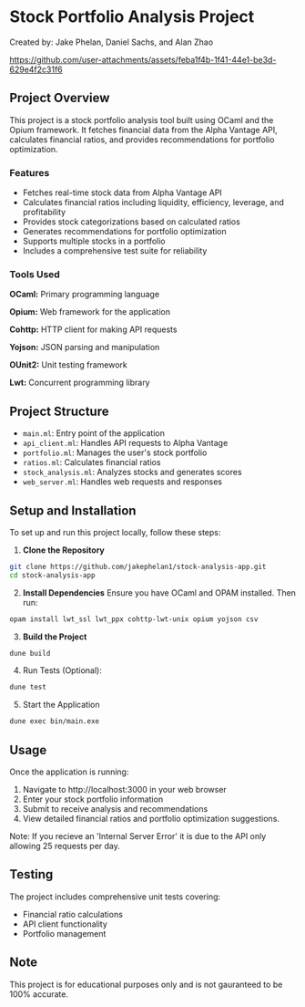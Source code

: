 # Stock Portfolio Analysis Project

Created by: Jake Phelan, Daniel Sachs, and Alan Zhao 

https://github.com/user-attachments/assets/feba1f4b-1f41-44e1-be3d-629e4f2c31f6

## Project Overview
This project is a stock portfolio analysis tool built using OCaml and the Opium framework. It fetches financial data from the Alpha Vantage API, calculates financial ratios, and provides recommendations for portfolio optimization.

### Features
- Fetches real-time stock data from Alpha Vantage API
- Calculates financial ratios including liquidity, efficiency, leverage, and profitability
- Provides stock categorizations based on calculated ratios
- Generates recommendations for portfolio optimization
- Supports multiple stocks in a portfolio
- Includes a comprehensive test suite for reliability

### Tools Used
**OCaml:** Primary programming language

**Opium:** Web framework for the application

**Cohttp:** HTTP client for making API requests

**Yojson:** JSON parsing and manipulation

**OUnit2:** Unit testing framework

**Lwt:** Concurrent programming library

## Project Structure
- `main.ml`: Entry point of the application
- `api_client.ml`: Handles API requests to Alpha Vantage
- `portfolio.ml`: Manages the user's stock portfolio
- `ratios.ml`: Calculates financial ratios
- `stock_analysis.ml`: Analyzes stocks and generates scores
- `web_server.ml`: Handles web requests and responses

## Setup and Installation
To set up and run this project locally, follow these steps:

1. **Clone the Repository**

```bash
git clone https://github.com/jakephelan1/stock-analysis-app.git
cd stock-analysis-app
```

2. **Install Dependencies**
Ensure you have OCaml and OPAM installed. Then run:
```bash
opam install lwt_ssl lwt_ppx cohttp-lwt-unix opium yojson csv
```

3. **Build the Project**
```bash
dune build
```

4. Run Tests (Optional):
```bash
dune test
```

5. Start the Application
```bash
dune exec bin/main.exe
```

## Usage
Once the application is running:

1. Navigate to http://localhost:3000 in your web browser
2. Enter your stock portfolio information
3. Submit to receive analysis and recommendations
4. View detailed financial ratios and portfolio optimization suggestions.

Note: If you recieve an 'Internal Server Error' it is due to the API only allowing 25 requests per day.

## Testing
The project includes comprehensive unit tests covering:
- Financial ratio calculations
- API client functionality
- Portfolio management

## Note
This project is for educational purposes only and is not gauranteed to be 100% accurate.
